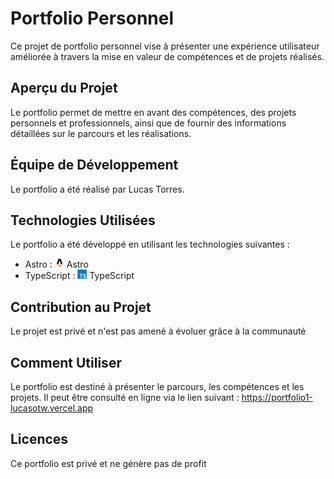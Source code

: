 # Portfolio Personnel

Ce projet de portfolio personnel vise à présenter une expérience utilisateur améliorée à travers la mise en valeur de compétences et de projets réalisés.

## Aperçu du Projet

Le portfolio permet de mettre en avant des compétences, des projets personnels et professionnels, ainsi que de fournir des informations détaillées sur le parcours et les réalisations.

## Équipe de Développement

Le portfolio a été réalisé par Lucas Torres.

## Technologies Utilisées

Le portfolio a été développé en utilisant les technologies suivantes :
- Astro : <img src="https://raw.githubusercontent.com/devicons/devicon/master/icons/astro/astro-original.svg" alt="Astro" width="15" height="15"/> Astro
- TypeScript : <img src="https://raw.githubusercontent.com/devicons/devicon/master/icons/typescript/typescript-original.svg" alt="TypeScript" width="15" height="15"/> TypeScript

## Contribution au Projet

Le projet est privé et n'est pas amené à évoluer grâce à la communauté

## Comment Utiliser

Le portfolio est destiné à présenter le parcours, les compétences et les projets. Il peut être consulté en ligne via le lien suivant : https://portfolio1-lucasotw.vercel.app

## Licences

Ce portfolio est privé et ne génère pas de profit
